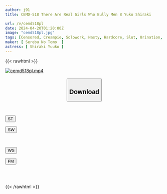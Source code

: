 ```yaml
---
author: j91
title: CEMD-518 There Are Real Girls Who Bully Men 8 Yuko Shiraki

url: /v/cemd518pl
date: 2024-04-20T01:20:00Z
image: "cemd518pl.jpg"
tags: [Censored, Creampie, Solowork, Nasty, Hardcore, Slut, Urination, Mature Woman	]
maker: [ Serebu No Tomo  ]
actress: [ Shiraki Yuuko ]
---
```



{{< rawhtml >}}

<div class="video" data-videoid="ar3b9R2aDDTdOz">
    <a href="javascript:;">
        <img src="/v/cemd518pl/cemd518pl.jpg" width="WIDTH" height="HEIGHT" alt="cemd518pl.mp4" loading="lazy">
    </a>
</div>

<script type="text/javascript" src="https://j91.asia/asset/on-demand-st.js"></script>

<br>
  <link rel="stylesheet" href="https://j91.asia/asset/bs5.css">
  
  <center>
  <button class="btn btn-primary" type="button" data-bs-toggle="collapse" data-bs-target=".multi-collapse" aria-expanded="false" aria-controls="multiCollapseExample1 multiCollapseExample2"><h2>Download</h2></button></center>
</p>
<div class="row">
  <div class="col">
    <div class="collapse multi-collapse" id="multiCollapseExample1">
      <div class="card card-body">
	      	      <br>
<div class="buttons">  
<p><a href="https://streamtape.to/v/ar3b9R2aDDTdOz" target="_blank"><button class="btn-hover color-3"><i class="fa fa-download"></i> ST</button></a></p>
<p><a href="https://asnwish.com/jw0ix68gm7xg" target="_blank"><button class="btn-hover color-2"><i class="fa fa-download"></i> SW</button></a></p></div>
    </div>
  </div>
</div>
  <div class="col">
    <div class="collapse multi-collapse" id="multiCollapseExample2">
      <div class="card card-body">
	      <br>
<div class="buttons">
<p><a href="https://wolfstream.tv/efdmg2pu7vpl"><button class="btn-hover color-9"><i class="fa fa-download"></i> WS</button></a></p>
<p><a href="https://filemoon.sx/d/jepara1fft1p"><button class="btn-hover color-8"><i class="fa fa-download"></i> FM</button></a></p></div>
<br><br>
      </div>
    </div>
  </div>
</div>

{{< /rawhtml >}}